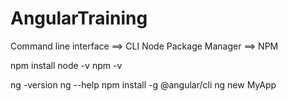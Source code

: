 # AngularTraining

Command line interface ==> CLI
Node Package Manager ==> NPM

npm install
node -v
npm -v

ng -version
ng --help
npm install -g @angular/cli
ng new MyApp
